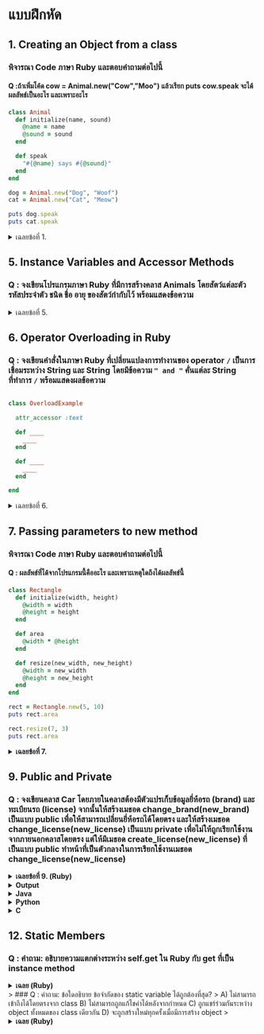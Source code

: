 # แบบฝึกหัด
## 1. Creating an Object from a class 
### พิจารณา Code ภาษา Ruby และตอบคำถามต่อไปนี้
#### Q :ถ้าเพิ่มโค้ด cow = Animal.new("Cow","Moo") แล้วเรียก puts cow.speak จะได้ผลลัพธ์เป็นอะไร และเพราะอะไร
```ruby
class Animal
  def initialize(name, sound)
    @name = name
    @sound = sound
  end

  def speak
    "#{@name} says #{@sound}"
  end
end

dog = Animal.new("Dog", "Woof")
cat = Animal.new("Cat", "Meow")

puts dog.speak
puts cat.speak
```
<details>
<summary> เฉลยข้อที่ 1. </summary>
  
## Output
```ruby
  Cow says Moo
```
  #### เพราะ เมื่อสร้าง object cow ตัวแปร @name จะเก็บค่า "Cow" และ @sound จะเก็บ "Moo" ดังนั้น method speak จะ return "Cow says Moo"
</details>

## 5. Instance Variables and Accessor Methods
### Q : จงเขียนโปรแกรมภาษา Ruby ที่มีการสร้างคลาส Animals โดยสัตว์แต่ละตัว รหัสประจำตัว ชนิด ชื่อ อายุ ของสัตว์กำกับไว้ พร้อมแสดงข้อความ
<details>
<summary> เฉลยข้อที่ 5. </summary>
  
```ruby

class Animals
  attr_accessor :animal_id
  attr_accessor :species
  attr_accessor :name
  attr_accessor :age

   def initialize(animal_id, species, name, age)
    @animal_id = animal_id   # รหัสสัตว์
    @species   = species     # ชนิด เช่น ช้าง, สิงโต
    @name      = name        # ชื่อ
    @age       = age         # อายุ
  end
end

animal_1 = Animals.new(1,"elephant","Khan Kluay",5)
animal_2 = Animals.new(2,"lion","Simba",7)

puts "ID: #{animal_1.animal_id}, species: #{animal_1.species}, name: #{animal_1.name}, age: #{animal_1.age} years old"
puts "ID: #{animal_2.animal_id}, species: #{animal_2.species}, name: #{animal_2.name}, age: #{animal_2.age} years old"

```

</details>

## 6. Operator Overloading in Ruby
### Q : จงเขียนคำสั่งในภาษา Ruby ที่เปลี่ยนแปลงการทำงานของ operator `/` เป็นการเชื่อมระหว่าง String และ String โดยมีข้อความ `" and "` คั่นแต่ละ String ที่ทำการ `/` พร้อมแสดงผลข้อความ

```ruby

class OverloadExample

  attr_accessor :text

  def ____
    ____
  end

  def ____
    ____
  end

end

```

<details>
<summary> เฉลยข้อที่ 6. </summary>
  
```ruby
class OverloadExample

  attr_accessor :text

  def initialize(text)
    @text = text
  end

  def /(other)
    OverloadExample.new(@text + " and " + other.text)
  end

end

good = OverloadExample.new("good")
bad = OverloadExample.new("bad")

a = good / bad
puts a.text
```

</details>

## 7. Passing parameters to new method
### พิจารณา Code ภาษา Ruby และตอบคำถามต่อไปนี้
#### Q : ผลลัพธ์ที่ได้จากโปรแกรมนี้คืออะไร และเพราะเหตุใดถึงได้ผลลัพธ์นี้

```ruby
class Rectangle
  def initialize(width, height)
    @width = width
    @height = height
  end

  def area
    @width * @height
  end

  def resize(new_width, new_height)
    @width = new_width
    @height = new_height
  end
end

rect = Rectangle.new(5, 10)
puts rect.area

rect.resize(7, 3)
puts rect.area
```
<details>
<summary><strong>เฉลยข้อที่ 7.</strong></summary>
  
## Output
```ruby
50
21
```
- ครั้งแรก rect = Rectangle.new(5, 10) → area = 5 * 10 = 50
- หลังจาก rect.resize(7, 3) → object ถูกอัปเดตเป็น @width = 7, @height = 3 → area = 7 * 3 = 21
</details>

## 9. Public and Private
### Q : จงเขียนคลาส Car โดยภายในคลาสต้องมีตัวแปรเก็บข้อมูลยี่ห้อรถ (brand) และทะเบียนรถ (license) จากนั้นให้สร้างเมธอด change_brand(new_brand) เป็นแบบ public เพื่อให้สามารถเปลี่ยนยี่ห้อรถได้โดยตรง และให้สร้างเมธอด change_license(new_license) เป็นแบบ private เพื่อไม่ให้ถูกเรียกใช้งานจากภายนอกคลาสโดยตรง แต่ให้มีเมธอด create_license(new_license) ที่เป็นแบบ public ทำหน้าที่เป็นตัวกลางในการเรียกใช้งานเมธอด change_license(new_license) 

<details>
<summary><strong>เฉลยข้อที่ 9. (Ruby)</strong></summary>
<pre>
  
```ruby
class Car 
  def initialize(car_brand, car_license)
    @car_brand = car_brand
    @car_license = car_license
    puts 'This is ' + @car_brand + ' brand and license ' + @car_license
  end
  
  public
  def change_brand(new_brand)
    @car_brand = new_brand
    puts 'Change brand to : ' + @car_brand
  end
  
  def create_license(new_license)
    puts 'This is new license : ' + new_license
    change_license(new_license)
  end
  
  private
  def change_license(new_license)
    @car_license = new_license
    puts 'Change license to ' + @car_license
  end
end

car = Car.new('Nissan', 'A123')
car.change_brand('Toyota')
car.create_license('B231')
```
</pre>
</details>
<details>
<summary><strong>Output</strong></summary>
<pre>
<code>This is Nissan brand and license A123
Change to brand : Toyota
This is new license : B231
Change license to B231</code>
</pre>
</details>

<details>
<summary><strong>Java</strong></summary>
<pre>
  
```java 
public class Car {
    private String carBrand;
    private String carLicense;

    Car(String carBrand, String carLicense) {
        this.carBrand = carBrand;
        this.carLicense = carLicense;
        System.out.println("This is " + carBrand + " brand and license " + carLicense);
    }

    public void changeBrand(String carBrand) {
        this.carBrand = carBrand;
        System.out.println("Change Brand to : " + carBrand);
    }

    public void createLicense(String carLicense) {
        System.out.println("This is new license : " + carLicense);
        changeLicense(carLicense);
    }

    private void changeLicense(String carLicense) {
        this.carLicense = carLicense;
        System.out.println("Change license to : " + carLicense);
    }
    public static void main(String[] args) {
        Car car = new Car("Nissan", "A123");
        car.changeBrand("Toyota");
        car.createLicense("B231");
    }
}
```
</pre>
</details>

<details>
<summary><strong>Python</strong></summary>
<pre>
  
```python
class Car :
    def __init__(self, car_brand, car_license) :
        self.car_brand = car_brand
        self.car_license = car_license
        print("This is " + self.car_brand + " brand and license " + self.car_license)

    def change_brand(self, new_brand) :
        self.car_brand = new_brand
        print("Change brand to : " + self.car_brand)

    def create_license(self, new_license) :
        print("This is new license : " + self.car_license)
        self.__change_license(new_license)
    
    def __change_license(self, new_license) :
        self.car_license = new_license
        print("Change license to : " + self.car_license)

car = Car("Nissan", "A123")
car.change_brand("Toyota")
car.create_license("B231")
```
</pre>
</details>

<details>
<summary><strong>C</strong></summary>
<pre>
  
```c
#include <stdio.h>
#include <string.h>
#include <stdlib.h>

typedef struct {
    char carBrand[50];
    char carLicense[50];
} Car;

Car* createCar(const char* brand, const char* license) {
    Car* car = (Car*) malloc(sizeof(Car));
    strcpy(car->carBrand, brand);
    strcpy(car->carLicense, license);
    printf("This is %s brand and license %s\n", car->carBrand, car->carLicense);
    return car;
}

void changeBrand(Car* car, const char* brand) {
    strcpy(car->carBrand, brand);
    printf("Change Brand to : %s\n", car->carBrand);
}

void changeLicense(Car* car, const char* license) {
    strcpy(car->carLicense, license);
    printf("Change license to : %s\n", car->carLicense);
}

void createLicense(Car* car, const char* license) {
    printf("This is new license : %s\n", license);
    changeLicense(car, license);
}

int main() {
    Car* car = createCar("Nissan", "A123");
    changeBrand(car, "Toyota");
    createLicense(car, "B231");

    free(car); 
    return 0;
}
```
</pre>
</details>

## 12. Static Members
### Q : คำถาม: อธิบายความแตกต่างระหว่าง self.get ใน Ruby กับ get ที่เป็น instance method
<details>
<summary><strong>เฉลย (Ruby)</strong></summary>
<pre>
    def self.get → class method ต้องเรียกผ่านชื่อคลาสเท่านั้น
    def get → instance method ต้องสร้าง object ก่อนที่จะใช้method นั้น
</pre>
</details>
>
### Q : คำถาม: ข้อใดอธิบาย ข้อจำกัดของ static variable ได้ถูกต้องที่สุด?
>
A) ไม่สามารถเข้าถึงได้โดยตรงจาก class
B) ไม่สามารถถูกแก้ไขค่าได้หลังจากกำหนด
C) ถูกแชร์ร่วมกันระหว่าง object ทั้งหมดของ class เดียวกัน
D) จะถูกสร้างใหม่ทุกครั้งเมื่อมีการสร้าง object
>
<details>
<summary><strong>เฉลย (Ruby)</strong></summary>
C
</details>
